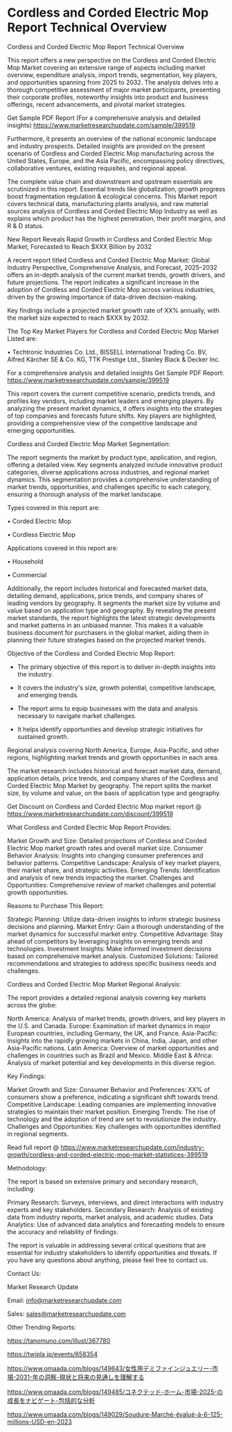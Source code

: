 # Cordless and Corded Electric Mop Report Technical Overview
Cordless and Corded Electric Mop Report Technical Overview

This report offers a new perspective on the Cordless and Corded Electric Mop Market covering an extensive range of aspects including market overview, expenditure analysis, import trends, segmentation, key players, and opportunities spanning from 2025 to 2032. The analysis delves into a thorough competitive assessment of major market participants, presenting their corporate profiles, noteworthy insights into product and business offerings, recent advancements, and pivotal market strategies.

Get Sample PDF Report (For a comprehensive analysis and detailed insights) https://www.marketresearchupdate.com/sample/399519

Furthermore, it presents an overview of the national economic landscape and industry prospects. Detailed insights are provided on the present scenario of Cordless and Corded Electric Mop manufacturing across the United States, Europe, and the Asia Pacific, encompassing policy directives, collaborative ventures, existing requisites, and regional appeal.

The complete value chain and downstream and upstream essentials are scrutinized in this report. Essential trends like globalization, growth progress boost fragmentation regulation & ecological concerns. This Market report covers technical data, manufacturing plants analysis, and raw material sources analysis of Cordless and Corded Electric Mop Industry as well as explains which product has the highest penetration, their profit margins, and R & D status.

New Report Reveals Rapid Growth in Cordless and Corded Electric Mop Market, Forecasted to Reach $XXX Billion by 2032

A recent report titled Cordless and Corded Electric Mop Market: Global Industry Perspective, Comprehensive Analysis, and Forecast, 2025–2032 offers an in-depth analysis of the current market trends, growth drivers, and future projections. The report indicates a significant increase in the adoption of Cordless and Corded Electric Mop across various industries, driven by the growing importance of data-driven decision-making.

Key findings include a projected market growth rate of XX% annually, with the market size expected to reach $XXX by 2032.

The Top Key Market Players for Cordless and Corded Electric Mop Market Listed are:

• Techtronic Industries Co. Ltd., BISSELL International Trading Co. BV, Alfred Kärcher SE & Co. KG, TTK Prestige Ltd., Stanley Black & Decker Inc.

For a comprehensive analysis and detailed insights Get Sample PDF Report: https://www.marketresearchupdate.com/sample/399519

This report covers the current competitive scenario, predicts trends, and profiles key vendors, including market leaders and emerging players. By analyzing the present market dynamics, it offers insights into the strategies of top companies and forecasts future shifts. Key players are highlighted, providing a comprehensive view of the competitive landscape and emerging opportunities.

Cordless and Corded Electric Mop Market Segmentation:

The report segments the market by product type, application, and region, offering a detailed view. Key segments analyzed include innovative product categories, diverse applications across industries, and regional market dynamics. This segmentation provides a comprehensive understanding of market trends, opportunities, and challenges specific to each category, ensuring a thorough analysis of the market landscape.

Types covered in this report are:

• Corded Electric Mop

• Cordless Electric Mop

Applications covered in this report are:

• Household

• Commercial

Additionally, the report includes historical and forecasted market data, detailing demand, applications, price trends, and company shares of leading vendors by geography. It segments the market size by volume and value based on application type and geography. By revealing the present market standards, the report highlights the latest strategic developments and market patterns in an unbiased manner. This makes it a valuable business document for purchasers in the global market, aiding them in planning their future strategies based on the projected market trends.

Objective of the Cordless and Corded Electric Mop Report:

- The primary objective of this report is to deliver in-depth insights into the industry.

- It covers the industry's size, growth potential, competitive landscape, and emerging trends.

- The report aims to equip businesses with the data and analysis necessary to navigate market challenges.

- It helps identify opportunities and develop strategic initiatives for sustained growth.

Regional analysis covering North America, Europe, Asia-Pacific, and other regions, highlighting market trends and growth opportunities in each area.

The market research includes historical and forecast market data, demand, application details, price trends, and company shares of the Cordless and Corded Electric Mop Market by geography. The report splits the market size, by volume and value, on the basis of application type and geography.

Get Discount on Cordless and Corded Electric Mop market report @ https://www.marketresearchupdate.com/discount/399519

What Cordless and Corded Electric Mop Report Provides:

Market Growth and Size: Detailed projections of Cordless and Corded Electric Mop market growth rates and overall market size.
Consumer Behavior Analysis: Insights into changing consumer preferences and behavior patterns.
Competitive Landscape: Analysis of key market players, their market share, and strategic activities.
Emerging Trends: Identification and analysis of new trends impacting the market.
Challenges and Opportunities: Comprehensive review of market challenges and potential growth opportunities.

Reasons to Purchase This Report:

Strategic Planning: Utilize data-driven insights to inform strategic business decisions and planning.
Market Entry: Gain a thorough understanding of the market dynamics for successful market entry.
Competitive Advantage: Stay ahead of competitors by leveraging insights on emerging trends and technologies.
Investment Insights: Make informed investment decisions based on comprehensive market analysis.
Customized Solutions: Tailored recommendations and strategies to address specific business needs and challenges.

Cordless and Corded Electric Mop Market Regional Analysis:

The report provides a detailed regional analysis covering key markets across the globe:

North America: Analysis of market trends, growth drivers, and key players in the U.S. and Canada.
Europe: Examination of market dynamics in major European countries, including Germany, the UK, and France.
Asia-Pacific: Insights into the rapidly growing markets in China, India, Japan, and other Asia-Pacific nations.
Latin America: Overview of market opportunities and challenges in countries such as Brazil and Mexico.
Middle East & Africa: Analysis of market potential and key developments in this diverse region.

Key Findings:

Market Growth and Size:
Consumer Behavior and Preferences: XX% of consumers show a preference, indicating a significant shift towards trend.
Competitive Landscape: Leading companies are implementing innovative strategies to maintain their market position.
Emerging Trends: The rise of technology and the adoption of trend are set to revolutionize the industry.
Challenges and Opportunities: Key challenges with opportunities identified in regional segments.

Read full report @ https://www.marketresearchupdate.com/industry-growth/cordless-and-corded-electric-mop-market-statistices-399519

Methodology:

The report is based on extensive primary and secondary research, including:

Primary Research: Surveys, interviews, and direct interactions with industry experts and key stakeholders.
Secondary Research: Analysis of existing data from industry reports, market analysis, and academic studies.
Data Analytics: Use of advanced data analytics and forecasting models to ensure the accuracy and reliability of findings.

The report is valuable in addressing several critical questions that are essential for industry stakeholders to identify opportunities and threats. If you have any questions about anything, please feel free to contact us.

Contact Us:

Market Research Update

Email: info@marketresearchupdate.com

Sales: sales@marketresearchupdate.com

Other Trending Reports:

https://tanomuno.com/illust/367780

https://twipla.jp/events/658354

https://www.omaada.com/blogs/149643/女性用デミファインジュエリー-市場-2031-年の洞察-現状と将来の見通しを理解する

https://www.omaada.com/blogs/149485/コネクテッド-ホーム-市場-2025-の成長をナビゲート-包括的な分析

https://www.omaada.com/blogs/149029/Soudure-Marché-évalué-à-6-125-millions-USD-en-2023
